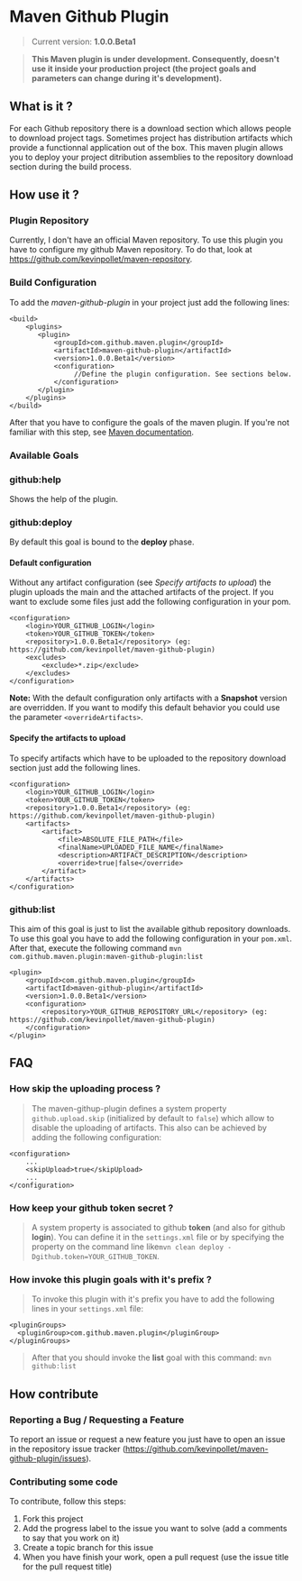 Maven Github Plugin
===================

>Current version: __1.0.0.Beta1__

>__This Maven plugin is under development. Consequently, doesn't use it inside your production project (the project goals and parameters can change during it's development).__

What is it ?
------------

For each Github repository there is a download section which allows people to download project tags. Sometimes project has distribution artifacts which provide a functionnal application out of the box. This maven plugin allows you to deploy your project ditribution assemblies to the repository download section during the build process.

How use it ?
------------

### Plugin Repository

Currently, I don't have an official Maven repository. To use this plugin you have to configure my github Maven repository. To do that, look at <https://github.com/kevinpollet/maven-repository>.
	
### Build Configuration

To add the _maven-github-plugin_ in your project just add the following lines:

	<build>
		<plugins>
   	 	   <plugin>
   	 	       <groupId>com.github.maven.plugin</groupId>
   	 	       <artifactId>maven-github-plugin</artifactId>
   	 	       <version>1.0.0.Beta1</version>
			   <configuration>
   	 	       		//Define the plugin configuration. See sections below.
			   </configuration>			
   	 	   </plugin>
		</plugins>
	</build>

After that you have to configure the goals of the maven plugin. If you're not familiar with this step, see [Maven documentation](http://maven.apache.org/guides/introduction/introduction-to-the-lifecycle.html).

### Available Goals

### github:help

Shows the help of the plugin.

### github:deploy

By default this goal is bound to the __deploy__ phase.

#### Default configuration

Without any artifact configuration (see _Specify artifacts to upload_) the plugin uploads the main and the attached artifacts of the project. If you want to exclude some files just add the following configuration in your pom.

	<configuration>
		<login>YOUR_GITHUB_LOGIN</login>
		<token>YOUR_GITHUB_TOKEN</token>
		<repository>1.0.0.Beta1</repository> (eg: https://github.com/kevinpollet/maven-github-plugin)
		<excludes>
			<exclude>*.zip</exclude>
		</excludes>
	</configuration>
	
**Note:** With the default configuration only artifacts with a **Snapshot** version are overridden. If you want to modify this default behavior you could use the parameter `<overrideArtifacts>`. 	
	
#### Specify the artifacts to upload

To specify artifacts which have to be uploaded to the repository download section just add the following lines.

	<configuration>
		<login>YOUR_GITHUB_LOGIN</login>
		<token>YOUR_GITHUB_TOKEN</token>
		<repository>1.0.0.Beta1</repository> (eg: https://github.com/kevinpollet/maven-github-plugin)
		<artifacts>
			<artifact>
				<file>ABSOLUTE_FILE_PATH</file>
				<finalName>UPLOADED_FILE_NAME</finalName>
				<description>ARTIFACT_DESCRIPTION</description>
				<override>true|false</override>
			</artifact>
		</artifacts>
	</configuration>

### github:list

This aim of this goal is just to list the available github repository downloads. To use this goal you have to add the following configuration in your `pom.xml`. After that, execute the following command `mvn com.github.maven.plugin:maven-github-plugin:list`

	<plugin>
		<groupId>com.github.maven.plugin</groupId>
		<artifactId>maven-github-plugin</artifactId>
		<version>1.0.0.Beta1</version>
		<configuration>
			<repository>YOUR_GITHUB_REPOSITORY_URL</repository> (eg: https://github.com/kevinpollet/maven-github-plugin)
		</configuration>
	</plugin>

FAQ
---

### How skip the uploading process ?

>The maven-githup-plugin defines a system property `github.upload.skip` (initialized by default to `false`) which allow to disable the uploading of artifacts. This also can be achieved by adding the following configuration:

    <configuration>
		...
		<skipUpload>true</skipUpload>
		...
	</configuration>

### How keep your github token secret ?

> A system property is associated to github **token** (and also for github **login**). You can define it in the `settings.xml` file or by specifying the property on the command line like`mvn clean deploy -Dgithub.token=YOUR_GITHUB_TOKEN`.

### How invoke this plugin goals with it's prefix ?
 
>To invoke this plugin with it's prefix you have to add the following lines in your `settings.xml` file:

    <pluginGroups>
	  <pluginGroup>com.github.maven.plugin</pluginGroup>
	</pluginGroups>
	
>After that you should invoke the **list** goal with this command: `mvn github:list`

How contribute
--------------

### Reporting a Bug / Requesting a Feature

To report an issue or request a new feature you just have to open an issue in the repository issue tracker (<https://github.com/kevinpollet/maven-github-plugin/issues>).

### Contributing some code

To contribute, follow this steps:

 1. Fork this project
 2. Add the progress label to the issue you want to solve (add a comments to say that you work on it)
 3. Create a topic branch for this issue
 4. When you have finish your work, open a pull request (use the issue title for the pull request title)
